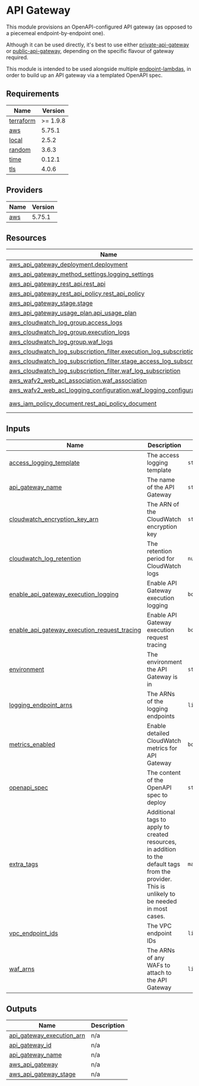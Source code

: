 # API Gateway

This module provisions an OpenAPI-configured API gateway (as opposed to a piecemeal endpoint-by-endpoint one).

Although it can be used directly, it's best to use either [private-api-gateway](../private-api-gateway/) or [public-api-gateway](../public-api-gateway/), depending on the specific flavour of gateway required.

This module is intended to be used alongside multiple [endpoint-lambdas](../endpoint-lambda/), in order to build up an API gateway via a templated OpenAPI spec.

<!-- prettier-ignore-start -->
<!-- BEGIN_TF_DOCS -->
## Requirements

| Name | Version |
|------|---------|
| <a name="requirement_terraform"></a> [terraform](#requirement\_terraform) | >= 1.9.8 |
| <a name="requirement_aws"></a> [aws](#requirement\_aws) | 5.75.1 |
| <a name="requirement_local"></a> [local](#requirement\_local) | 2.5.2 |
| <a name="requirement_random"></a> [random](#requirement\_random) | 3.6.3 |
| <a name="requirement_time"></a> [time](#requirement\_time) | 0.12.1 |
| <a name="requirement_tls"></a> [tls](#requirement\_tls) | 4.0.6 |

## Providers

| Name | Version |
|------|---------|
| <a name="provider_aws"></a> [aws](#provider\_aws) | 5.75.1 |

## Resources

| Name | Type |
|------|------|
| [aws_api_gateway_deployment.deployment](https://registry.terraform.io/providers/hashicorp/aws/5.75.1/docs/resources/api_gateway_deployment) | resource |
| [aws_api_gateway_method_settings.logging_settings](https://registry.terraform.io/providers/hashicorp/aws/5.75.1/docs/resources/api_gateway_method_settings) | resource |
| [aws_api_gateway_rest_api.rest_api](https://registry.terraform.io/providers/hashicorp/aws/5.75.1/docs/resources/api_gateway_rest_api) | resource |
| [aws_api_gateway_rest_api_policy.rest_api_policy](https://registry.terraform.io/providers/hashicorp/aws/5.75.1/docs/resources/api_gateway_rest_api_policy) | resource |
| [aws_api_gateway_stage.stage](https://registry.terraform.io/providers/hashicorp/aws/5.75.1/docs/resources/api_gateway_stage) | resource |
| [aws_api_gateway_usage_plan.api_usage_plan](https://registry.terraform.io/providers/hashicorp/aws/5.75.1/docs/resources/api_gateway_usage_plan) | resource |
| [aws_cloudwatch_log_group.access_logs](https://registry.terraform.io/providers/hashicorp/aws/5.75.1/docs/resources/cloudwatch_log_group) | resource |
| [aws_cloudwatch_log_group.execution_logs](https://registry.terraform.io/providers/hashicorp/aws/5.75.1/docs/resources/cloudwatch_log_group) | resource |
| [aws_cloudwatch_log_group.waf_logs](https://registry.terraform.io/providers/hashicorp/aws/5.75.1/docs/resources/cloudwatch_log_group) | resource |
| [aws_cloudwatch_log_subscription_filter.execution_log_subscription](https://registry.terraform.io/providers/hashicorp/aws/5.75.1/docs/resources/cloudwatch_log_subscription_filter) | resource |
| [aws_cloudwatch_log_subscription_filter.stage_access_log_subscription](https://registry.terraform.io/providers/hashicorp/aws/5.75.1/docs/resources/cloudwatch_log_subscription_filter) | resource |
| [aws_cloudwatch_log_subscription_filter.waf_log_subscription](https://registry.terraform.io/providers/hashicorp/aws/5.75.1/docs/resources/cloudwatch_log_subscription_filter) | resource |
| [aws_wafv2_web_acl_association.waf_association](https://registry.terraform.io/providers/hashicorp/aws/5.75.1/docs/resources/wafv2_web_acl_association) | resource |
| [aws_wafv2_web_acl_logging_configuration.waf_logging_configuration](https://registry.terraform.io/providers/hashicorp/aws/5.75.1/docs/resources/wafv2_web_acl_logging_configuration) | resource |
| [aws_iam_policy_document.rest_api_policy_document](https://registry.terraform.io/providers/hashicorp/aws/5.75.1/docs/data-sources/iam_policy_document) | data source |

## Inputs

| Name | Description | Type | Default | Required |
|------|-------------|------|---------|:--------:|
| <a name="input_access_logging_template"></a> [access\_logging\_template](#input\_access\_logging\_template) | The access logging template | `string` | n/a | yes |
| <a name="input_api_gateway_name"></a> [api\_gateway\_name](#input\_api\_gateway\_name) | The name of the API Gateway | `string` | n/a | yes |
| <a name="input_cloudwatch_encryption_key_arn"></a> [cloudwatch\_encryption\_key\_arn](#input\_cloudwatch\_encryption\_key\_arn) | The ARN of the CloudWatch encryption key | `string` | n/a | yes |
| <a name="input_cloudwatch_log_retention"></a> [cloudwatch\_log\_retention](#input\_cloudwatch\_log\_retention) | The retention period for CloudWatch logs | `number` | n/a | yes |
| <a name="input_enable_api_gateway_execution_logging"></a> [enable\_api\_gateway\_execution\_logging](#input\_enable\_api\_gateway\_execution\_logging) | Enable API Gateway execution logging | `bool` | n/a | yes |
| <a name="input_enable_api_gateway_execution_request_tracing"></a> [enable\_api\_gateway\_execution\_request\_tracing](#input\_enable\_api\_gateway\_execution\_request\_tracing) | Enable API Gateway execution request tracing | `bool` | n/a | yes |
| <a name="input_environment"></a> [environment](#input\_environment) | The environment the API Gateway is in | `string` | n/a | yes |
| <a name="input_logging_endpoint_arns"></a> [logging\_endpoint\_arns](#input\_logging\_endpoint\_arns) | The ARNs of the logging endpoints | `list(string)` | n/a | yes |
| <a name="input_metrics_enabled"></a> [metrics\_enabled](#input\_metrics\_enabled) | Enable detailed CloudWatch metrics for API Gateway | `bool` | n/a | yes |
| <a name="input_openapi_spec"></a> [openapi\_spec](#input\_openapi\_spec) | The content of the OpenAPI spec to deploy | `string` | n/a | yes |
| <a name="input_extra_tags"></a> [extra\_tags](#input\_extra\_tags) | Additional tags to apply to created resources, in addition to the default tags from the provider. This is unlikely to be needed in most cases. | `map(string)` | `{}` | no |
| <a name="input_vpc_endpoint_ids"></a> [vpc\_endpoint\_ids](#input\_vpc\_endpoint\_ids) | The VPC endpoint IDs | `list(string)` | `[]` | no |
| <a name="input_waf_arns"></a> [waf\_arns](#input\_waf\_arns) | The ARNs of any WAFs to attach to the API Gateway | `list(string)` | `[]` | no |

## Outputs

| Name | Description |
|------|-------------|
| <a name="output_api_gateway_execution_arn"></a> [api\_gateway\_execution\_arn](#output\_api\_gateway\_execution\_arn) | n/a |
| <a name="output_api_gateway_id"></a> [api\_gateway\_id](#output\_api\_gateway\_id) | n/a |
| <a name="output_api_gateway_name"></a> [api\_gateway\_name](#output\_api\_gateway\_name) | n/a |
| <a name="output_aws_api_gateway"></a> [aws\_api\_gateway](#output\_aws\_api\_gateway) | n/a |
| <a name="output_aws_api_gateway_stage"></a> [aws\_api\_gateway\_stage](#output\_aws\_api\_gateway\_stage) | n/a |
<!-- END_TF_DOCS -->
<!-- prettier-ignore-end -->
